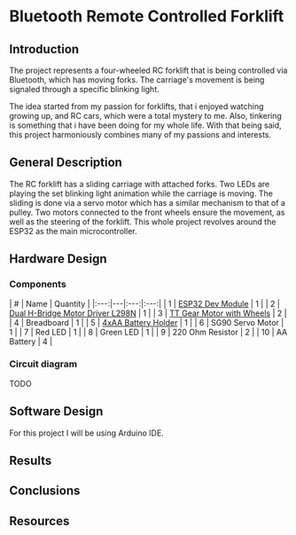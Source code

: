 # Bluetooth Remote Controlled Forklift

## Introduction

The project represents a four-wheeled RC forklift that is being controlled via Bluetooth, which has moving forks. The carriage's movement is being signaled through a specific blinking light.

The idea started from my passion for forklifts, that i enjoyed watching growing up, and RC cars, which were a total mystery to me. Also, tinkering is something that i have been doing for my whole life. With that being said, this project harmoniously combines many of my passions and interests.

## General Description

The RC forklift has a sliding carriage with attached forks. Two LEDs are playing the set blinking light animation while the carriage is moving. The sliding is done via a servo motor which has a similar mechanism to that of a pulley. Two motors connected to the front wheels ensure the movement, as well as the steering of the forklift. This whole project revolves around the ESP32 as the main microcontroller.

## Hardware Design

### Components

| # | Name | Quantity |
|:---:|---|:---:|:---:|
| 1 | [ESP32 Dev Module](https://www.emag.ro/placa-esp32-cu-esp-wroom-32-30-pini-usb-tip-c-3874784221589/pd/D0JH59YBM/) | 1 |
| 2 | [Dual H-Bridge Motor Driver L298N](https://www.optimusdigital.ro/ro/drivere-de-motoare-cu-perii/145-driver-de-motoare-dual-l298n.html?search_query=Modul+cu+Driver+de+Motoare+Dual+L298N+Rosu&results=1) | 1 |
| 3 | [TT Gear Motor with Wheels](https://www.emag.ro/motor-cu-roata-pentru-aplicatii-arduino-3874783591812/pd/DYLB3MYBM/) | 2 |
| 4 | Breadboard | 1 |
| 5 | [4xAA Battery Holder](https://www.optimusdigital.ro/ro/suporturi-de-baterii/12375-suport-baterii-4-x-aa.html?search_query=suport+de+baterii&results=58) | 1 |
| 6 | SG90 Servo Motor | 1 |
| 7 | Red LED | 1 |
| 8 | Green LED | 1 |
| 9 | 220 Ohm Resistor | 2 |
| 10 | AA Battery | 4 |

### Circuit diagram

TODO

## Software Design

For this project I will be using Arduino IDE.

## Results

## Conclusions

## Resources
